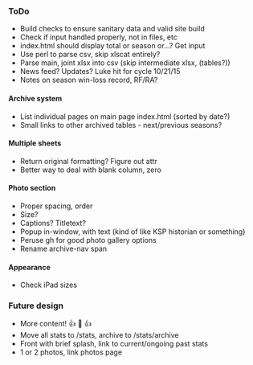 ### ToDo
- Build checks to ensure sanitary data and valid site build
- Check if input handled properly, not in files, etc
- index.html should display total or season or...?  Get input
- Use perl to parse csv, skip xlscat entirely?
- Parse main, joint xlsx into csv (skip intermediate xlsx, (tables?))
- News feed? Updates?  Luke hit for cycle 10/21/15
- Notes on season win-loss record, RF/RA?
#### Archive system
- List individual pages on main page index.html (sorted by date?)
- Small links to other archived tables - next/previous seasons?
#### Multiple sheets
- Return original formatting?  Figure out attr
- Better way to deal with blank column, zero
#### Photo section
- Proper spacing, order
- Size?
- Captions?  Titletext?
- Popup in-window, with text (kind of like KSP historian or something)
- Peruse gh for good photo gallery options
- Rename archive-nav span
#### Appearance
- Check iPad sizes
### Future design
- More content! :+1: :100: :+1:
- Move all stats to /stats, archive to /stats/archive
- Front with brief splash, link to current/ongoing past stats
- 1 or 2 photos, link photos page
